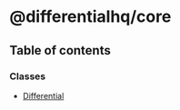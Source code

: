 # @differentialhq/core

## Table of contents

### Classes

- [Differential](classes/Differential.md)

